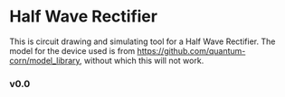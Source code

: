 # Half Wave Rectifier
This is circuit drawing and simulating tool for a Half Wave Rectifier. The model for the device used is from https://github.com/quantum-corn/model_library, without which this will not work.

### v0.0
